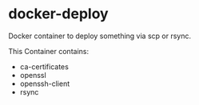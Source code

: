 # docker-deploy
Docker container to deploy something via scp or rsync.

This Container contains:
- ca-certificates
- openssl
- openssh-client
- rsync
